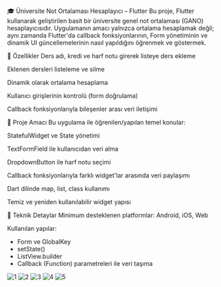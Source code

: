 🎓 Üniversite Not Ortalaması Hesaplayıcı – Flutter
Bu proje, Flutter kullanarak geliştirilen basit bir üniversite genel not ortalaması (GANO) hesaplayıcısıdır. Uygulamanın amacı yalnızca ortalama hesaplamak değil; aynı zamanda Flutter'da callback fonksiyonlarının, Form yönetiminin ve dinamik UI güncellemelerinin nasıl yapıldığını öğrenmek ve göstermek.

📱 Özellikler
Ders adı, kredi ve harf notu girerek listeye ders ekleme

Eklenen dersleri listeleme ve silme

Dinamik olarak ortalama hesaplama

Kullanıcı girişlerinin kontrolü (form doğrulama)

Callback fonksiyonlarıyla bileşenler arası veri iletişimi

🧠 Proje Amacı
Bu uygulama ile öğrenilen/yapılan temel konular:

StatefulWidget ve State yönetimi

TextFormField ile kullanıcıdan veri alma

DropdownButton ile harf notu seçimi

Callback fonksiyonlarıyla farklı widget'lar arasında veri paylaşımı

Dart dilinde map, list, class kullanımı

Temiz ve yeniden kullanılabilir widget yapısı

🧩 Teknik Detaylar
Minimum desteklenen platformlar: Android, iOS, Web

Kullanılan yapılar:
<ul>
  <li>Form ve GlobalKey<FormState></li>
  <li>setState()</li>
  <li>ListView.builder</li>
  <li>Callback (Function) parametreleri ile veri taşıma</li>
</ul>


![1](https://github.com/user-attachments/assets/06c5cb70-2d98-41f8-8564-18f75621e57c)
![2](https://github.com/user-attachments/assets/d8dda4ca-07fc-449b-bab1-d0f86ead09ee)
![3](https://github.com/user-attachments/assets/a74119e7-29d0-42b9-80e3-a0e1308dbe43)
![4](https://github.com/user-attachments/assets/35a4d69f-e51b-43e4-8bc9-22df1bab1e62)
![5](https://github.com/user-attachments/assets/6c861e37-349e-4ca0-85aa-d793bf1dfd95)






